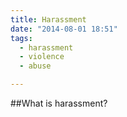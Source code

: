 ```yaml
---
title: Harassment
date: "2014-08-01 18:51"
tags:
  - harassment
  - violence
  - abuse

---
```

##What is harassment?
